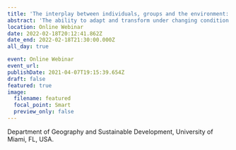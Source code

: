 ```yaml
---
title: 'The interplay between individuals, groups and the environment: harnessing the benefits of diversity to address socio-environmental governance challenges'
abstract: 'The ability to adapt and transform under changing condition and deep uncertainty is key for our future. Research relevant to assess adaptability and transformability under changing conditions must model the interaction of stakeholders with diverse cognitive capabilities and the complexity of the problem faced by stakeholders to predict the success of collective action in various contexts. Here, i will present the integration of behavioral experiments into a model of cognitive abilities, diversity, and socio-environmental complexity to identify the sets of conditions under which groups most effectively engage in collective action to solve governance problems. Then i will show how the relationship between different ways of learning, and social-ecological networks may affect the ability of a system to reduce the prevalence of disturbances. The models presented illustrate the fundamental importance of understanding the interaction between cognitive abilities, diversity, and the complexity of socio-environmental challenges faced by stakeholders today. The results shed light on the ability of groups to solve complex problems and open new avenues of research into the interrelationship between cognition, institutions, and the environments in which they co-evolve.' 
location: Online Webinar
date: 2022-02-18T20:12:41.862Z
date_end: 2022-02-18T21:30:00.000Z
all_day: true

event: Online Webinar
event_url:
publishDate: 2021-04-07T19:15:39.654Z
draft: false
featured: true
image:
  filename: featured
  focal_point: Smart
  preview_only: false
---
```

Department of Geography and Sustainable Development, University of Miami, FL, USA.
